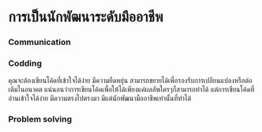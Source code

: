 # การเป็นนักพัฒนาระดับมืออาชีพ

### Communication  

### Codding

  คุณจะต้องเขียนโค้ดที่เข้าใจได้ง่าย มีความยืดหยุ่น สามารถขยายได้เพื่อรองรับการเปลียนแปลงหรือต่อเติมในอนาคต แน่นอนว่าการเขียนโค้ดเพื่อให้ได้เพียงแค่ผลลัพใครๆก็สามารถทำได้ แต่การเขียนโค้ดที่อ่านเข้าใจได้ง่าย มีความตรงไปตรงมา มีแต่นักพัฒนามืออาชีพเท่านั้นที่ทำได้ 

### Problem solving
